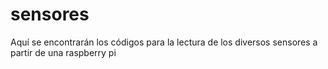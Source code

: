# sensores
Aquí se encontrarán los códigos para la lectura de los diversos sensores a partir de una raspberry pi
